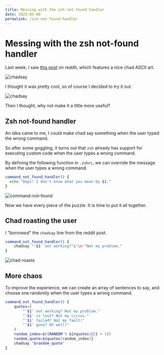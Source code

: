 ```yaml
---
title: Messing with the zsh not-found handler
date: 2025-05-08
permalink: /zsh-not-found-handler
---
```


# Messing with the zsh not-found handler

Last week, I saw [this post](https://www.reddit.com/r/commandline/comments/1k7ix0h/silly_little_program_for_silly_people/) on reddit, which features a nice chad ASCII art.

![chadsay](https://preview.redd.it/silly-little-program-for-silly-people-v0-8375wim1yywe1.png?width=640&crop=smart&auto=webp&s=1f6fef2bad70e6d4bdaccd8a0613c8e9a2627ac2)

I thought it was pretty cool, so of course I decided to try it out.

![chadsay](https://btj93.github.io/zsh-not-found-handler/chadsay.png)

Then I thought, why not make it a little more useful?

## Zsh not-found handler

An idea came to me, I could make chad say something when the user typed the wrong command.

So after some goggling, it turns out that `zsh` already has support for executing custom code when the user types a wrong command.

By defining the following function in `.zshrc`, we can override the message when the user types a wrong command.

``` bash
command_not_found_handler() {
  echo "Oops! I don't know what you mean by $1."
}
```

![command-not-found](https://btj93.github.io/zsh-not-found-handler/command-not-found.png)

Now we have every piece of the puzzle. It is time to put it all together.

## Chad roasting the user

I *"borrowed"* the `chadsay` line from the reddit post.

``` bash
command_not_found_handler() {
    chadsay "'$1' not working?"$'\n'"Not my problem."
}
```

![chad-roasts](https://btj93.github.io/zsh-not-found-handler/chad-roasts.png)

## More chaos

To improve the experience, we can create an array of sentences to say, and choose one randomly when the user types a wrong command.

``` bash
command_not_found_handler() {
    quotes=(
        "'$1' not working? Not my problem."
        "'$1' is lost? Not my circus."
        "'$1' failed? Not my fault!"
        "'$1' gone? Oh well!"
    )
    random_index=$((RANDOM % ${#quotes[@]} + 1))
    random_quote=${quotes[random_index]}
    chadsay "$random_quote"
}
```
